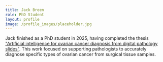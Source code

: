 ```yaml
---
title: Jack Breen
role: PhD Student
layout: profile
image: /profile_images/placeholder.jpg
---
```


Jack finished as a PhD student in 2025, having completed the thesis ["Artificial intelligence for ovarian cancer diagnosis from digital pathology slides"](https://etheses.whiterose.ac.uk/id/eprint/36304/). This work focused on supporting pathologists to accurately diagnose specific types of ovarian cancer from surgical tissue samples. 
